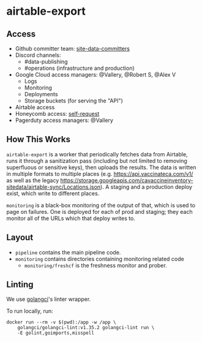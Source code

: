 # airtable-export

## Access
* Github committer team: [site-data-committers](https://github.com/orgs/CAVaccineInventory/teams/site-data-committers)
* Discord channels:
    * #data-publishing
    * #operations (infrastructure and production)
* Google Cloud access managers: @Vallery, @Robert S, @Alex V
    * Logs
    * Monitoring
    * Deployments
    * Storage buckets (for serving the "API")
* Airtable access
* Honeycomb access: [self-request](https://ui.honeycomb.io/join_team/vaccinateca)
* Pagerduty access managers: @Vallery


## How This Works

`airtable-export` is a worker that periodically fetches data from
Airtable, runs it through a sanitization pass (including but not
limited to removing superfluous or sensitive keys), then uploads the
results.  The data is written in multiple formats to multiple places
(e.g. https://api.vaccinateca.com/v1/ as well as the legacy
https://storage.googleapis.com/cavaccineinventory-sitedata/airtable-sync/Locations.json).
A staging and a production deploy exist, which write to different
places.

`monitoring` is a black-box monitoring of the output of that, which is
used to page on failures.  One is deployed for each of prod and
staging; they each monitor all of the URLs which that deploy writes to.

## Layout

* `pipeline` contains the main pipeline code.
* `monitoring` contains directories containing monitoring related code
  * `monitoring/freshcf` is the freshness monitor and prober.

## Linting

We use [golangci](https://golangci-lint.run/)'s linter wrapper.

To run locally, run:

``` shell
docker run --rm -v $(pwd):/app -w /app \
    golangci/golangci-lint:v1.35.2 golangci-lint run \
    -E golint,goimports,misspell
```
